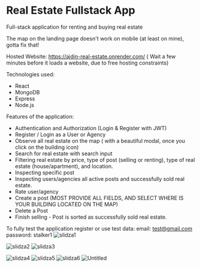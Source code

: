 # Real Estate Fullstack App
Full-stack application for renting and buying real estate

The map on the landing page doesn't work on mobile (at least on mine), gotta fix that!

Hosted Website: https://ajdin-real-estate.onrender.com/
( Wait a few minutes before it loads a website, due to free hosting constraints)

Technologies used: 
- React
- MongoDB
- Express
- Node.js

Features of the application:
- Authentication and Authorization (Login & Register with JWT)
- Register / Login as a User or Agency
- Observe all real estate on the map ( with a beautiful modal, once you click on the building icon)
- Search for real estate with search input
- Filtering real estate by price, type of post (selling or renting), type of real estate (house/apartment), and location.
- Inspecting specific post
- Inspecting  users/agencies  all active posts and successfully sold real estate.
- Rate user/agency
- Create a post (MOST PROVIDE ALL FIELDS, AND SELECT WHERE IS YOUR BUILDING LOCATED ON THE MAP)
- Delete a Post
- Finish selling - Post is sorted as successfully sold real estate.

To fully test the application register or use test data:
email: test@gmail.com
password: stalker1
![slidza1](https://github.com/ishowdarkside/real-estate-fullstack-app/assets/88293435/5a1eff50-692f-4219-9bcc-aa4e17948f4c)

![slidza2](https://github.com/ishowdarkside/real-estate-fullstack-app/assets/88293435/3d2fb407-0bcc-4b36-95cf-bc6467543686)
![slidza3](https://github.com/ishowdarkside/real-estate-fullstack-app/assets/88293435/2fbaff97-f880-4b55-8888-4835130bc8e0)

![slidza4](https://github.com/ishowdarkside/real-estate-fullstack-app/assets/88293435/c0fa9665-8b1a-4e72-877a-b2312dc21e0d)
![slidza5](https://github.com/ishowdarkside/real-estate-fullstack-app/assets/88293435/c5356c70-a92e-48c7-8bc8-d76ec7a017f6)
![slidza6](https://github.com/ishowdarkside/real-estate-fullstack-app/assets/88293435/7df10b91-05ce-4ffd-a462-1aec80b6026a)
![Untitled](https://github.com/ishowdarkside/real-estate-fullstack-app/assets/88293435/6aa4d6d0-0848-4f8e-bd2f-c73e6473fe43)
